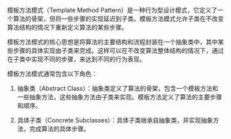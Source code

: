 模板方法模式（Template Method Pattern）是一种行为型设计模式，它定义了一个算法的骨架，但将一些步骤的实现延迟到子类。模板方法模式允许子类在不改变算法结构的情况下重新定义算法的某些步骤。

模板方法模式的核心思想是将算法的主要结构和流程封装在一个抽象类中，其中某些步骤的具体实现由子类来完成。这样可以在不改变算法整体结构的情况下，通过在子类中实现不同的步骤，来达到不同的行为表现。

模板方法模式通常包含以下角色：

1. 抽象类（Abstract Class）：抽象类定义了算法的骨架，包含一个模板方法和一些抽象方法，这些抽象方法由子类来实现。模板方法定义了算法的主要步骤和顺序。

2. 具体子类（Concrete Subclasses）：具体子类继承自抽象类，并实现抽象方法，完成算法的具体步骤。
